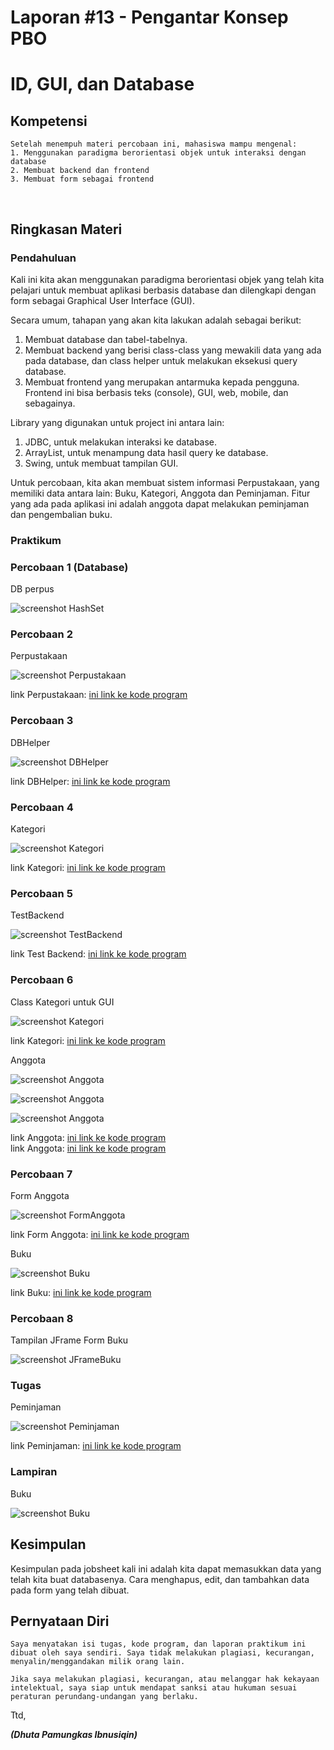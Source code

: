 # Laporan #13 - Pengantar Konsep PBO

# ID, GUI, dan Database

## Kompetensi

	Setelah menempuh materi percobaan ini, mahasiswa mampu mengenal:  
	1. Menggunakan paradigma berorientasi objek untuk interaksi dengan database 
	2. Membuat backend dan frontend 
	3. Membuat form sebagai frontend
  

## Ringkasan Materi

### Pendahuluan

Kali ini kita akan menggunakan paradigma berorientasi objek yang telah kita pelajari untuk membuat aplikasi berbasis database dan dilengkapi dengan form sebagai Graphical User Interface (GUI).

Secara umum, tahapan yang akan kita lakukan adalah sebagai berikut: 

1. Membuat database dan tabel-tabelnya. 
2. Membuat backend yang berisi class-class yang mewakili data yang ada pada database, dan class helper untuk melakukan eksekusi query database. 
3. Membuat frontend yang merupakan antarmuka kepada pengguna. Frontend ini bisa berbasis teks (console), GUI, web, mobile, dan sebagainya.  

Library yang digunakan untuk project ini antara lain:

1. JDBC, untuk melakukan interaksi ke database. 
2. ArrayList, untuk menampung data hasil query ke database. 
3. Swing, untuk membuat tampilan GUI. 

Untuk percobaan, kita akan membuat sistem informasi Perpustakaan, yang memiliki data antara lain: Buku, Kategori, Anggota dan Peminjaman. Fitur yang ada pada aplikasi ini adalah anggota dapat melakukan peminjaman dan pengembalian buku. 

### Praktikum

### Percobaan 1 (Database) 

DB perpus

![screenshot HashSet](img/percobaan1.PNG)

### Percobaan 2

Perpustakaan

![screenshot Perpustakaan](img/Percobaan2.PNG)

link Perpustakaan: [ini  link ke kode program](../../src/13_ID_GUI_Database/DemoHashMap.java)

### Percobaan 3 

DBHelper

![screenshot DBHelper](img/Percobaan3.PNG)

link DBHelper: [ini  link ke kode program](../../src/13_ID_GUI_Database/DemoHashMap.java)

### Percobaan 4

Kategori

![screenshot Kategori](img/Percobaan4.PNG)

link Kategori: [ini  link ke kode program](../../src/13_ID_GUI_Database/perconbaan4/Swing1941723014Dhuta.form)

### Percobaan 5

TestBackend

![screenshot TestBackend](img/Percobaan5.PNG)

link Test Backend: [ini  link ke kode program](../../src/13_ID_GUI_Database/perconbaan4/Swing1941723014Dhuta.form)

### Percobaan 6

Class Kategori untuk GUI

![screenshot Kategori](img/Percobaan6.1.PNG)

link Kategori: [ini  link ke kode program](../../src/13_ID_GUI_Database/perconbaan4/Swing1941723014Dhuta.form)

Anggota

![screenshot Anggota](img/anggotajava.PNG)

![screenshot Anggota](img/Percobaan6.PNG)

![screenshot Anggota](img/Percobaan6.3.PNG)

link Anggota: [ini  link ke kode program](../../src/13_ID_GUI_Database/perconbaan4/Swing1941723014Dhuta.form)<br>
link Anggota: [ini  link ke kode program](../../src/13_ID_GUI_Database/perconbaan4/Swing1941723014Dhuta.form)

### Percobaan 7

Form Anggota

![screenshot FormAnggota](img/Percobaan7.PNG)

link Form Anggota: [ini  link ke kode program](../../src/13_ID_GUI_Database/perconbaan4/Swing1941723014Dhuta.form)

Buku

![screenshot Buku](img/Percobaan6.2.PNG)

link Buku: [ini  link ke kode program](../../src/13_ID_GUI_Database/perconbaan4/Swing1941723014Dhuta.form)

### Percobaan 8

Tampilan JFrame Form Buku

![screenshot JFrameBuku](img/Percobaan8.PNG)

### Tugas

Peminjaman

![screenshot Peminjaman](img/Tugas.PNG)

link Peminjaman: [ini  link ke kode program](../../src/13_ID_GUI_Database/perconbaan4/Swing1941723014Dhuta.form)

### Lampiran

Buku

![screenshot Buku](img/Lampiran.PNG)

## Kesimpulan

Kesimpulan pada jobsheet kali ini adalah kita dapat memasukkan data yang telah kita buat databasenya. Cara menghapus, edit, dan tambahkan data pada form yang telah dibuat.

## Pernyataan Diri

	Saya menyatakan isi tugas, kode program, dan laporan praktikum ini dibuat oleh saya sendiri. Saya tidak melakukan plagiasi, kecurangan, menyalin/menggandakan milik orang lain.

	Jika saya melakukan plagiasi, kecurangan, atau melanggar hak kekayaan intelektual, saya siap untuk mendapat sanksi atau hukuman sesuai peraturan perundang-undangan yang berlaku.

Ttd,

***(Dhuta Pamungkas Ibnusiqin)***
